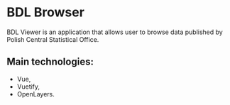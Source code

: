 # BDL Browser
BDL Viewer is an application that allows user to browse data published by Polish Central Statistical Office.

## Main technologies:
- Vue,
- Vuetify,
- OpenLayers.
